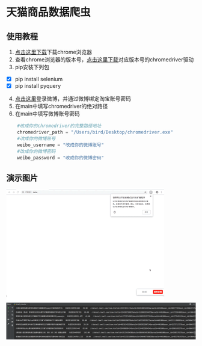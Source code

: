 # 天猫商品数据爬虫
## 使用教程
1. [点击这里下载][1]下载chrome浏览器
2. 查看chrome浏览器的版本号，[点击这里下载][2]对应版本号的chromedriver驱动
3. pip安装下列包
- [x] pip install selenium
- [x] pip install pyquery
4. [点击这里][3]登录微博，并通过微博绑定淘宝账号密码
5. 在main中填写chromedriver的绝对路径
6. 在main中填写微博账号密码

```python
	#改成你的chromedriver的完整路径地址
    chromedriver_path = "/Users/bird/Desktop/chromedriver.exe" 
    #改成你的微博账号
    weibo_username = "改成你的微博账号"
    #改成你的微博密码
    weibo_password = "改成你的微博密码"
```

## 演示图片

![](example.gif)
![](example2.png)


[1]:https://www.google.com/chrome/
[2]:http://chromedriver.storage.googleapis.com/index.html
[3]:https://account.weibo.com/set/bindsns/bindtaobao